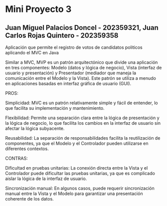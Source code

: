 # Mini Proyecto 3
## Juan Miguel Palacios Doncel - 202359321, Juan Carlos Rojas Quintero - 202359358
Aplicación que permite el registro de votos de candidatos politicos aplicando el MVC en Java

Similar a MVC, MVP es un patrón arquitectónico que divide una aplicación en tres componentes: Modelo (datos y lógica de negocio), Vista (interfaz de usuario y presentación) y Presentador (mediador que maneja la comunicación entre el Modelo y la Vista). Este patrón se utiliza a menudo en aplicaciones basadas en interfaz gráfica de usuario (GUI).

PROS:

Simplicidad: MVC es un patrón relativamente simple y fácil de entender, lo que facilita su implementación y mantenimiento.

Flexibilidad: Permite una separación clara entre la lógica de presentación y la lógica de negocio, lo que facilita los cambios en la interfaz de usuario sin afectar la lógica subyacente.

Reusabilidad: La separación de responsabilidades facilita la reutilización de componentes, ya que el Modelo y el Controlador pueden utilizarse en diferentes contextos.

CONTRAS:

Dificultad en pruebas unitarias: La conexión directa entre la Vista y el Controlador puede dificultar las pruebas unitarias, ya que es complicado aislar la lógica de la interfaz de usuario.

Sincronización manual: En algunos casos, puede requerir sincronización manual entre la Vista y el Modelo para garantizar una presentación coherente de los datos.
